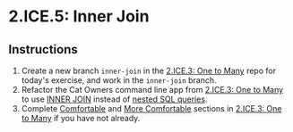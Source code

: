 # 2.ICE.5: Inner Join

## Instructions

1. Create a new branch `inner-join` in the [2.ICE.3: One to Many](2.ice.3-one-to-many.md) repo for today's exercise, and work in the `inner-join` branch.
2. Refactor the Cat Owners command line app from [2.ICE.3: One to Many](2.ice.3-one-to-many.md) to use [INNER JOIN](../2.5-sql/2.5.1-sql-language/2.5.1.6-inner-join.md) instead of [nested SQL queries](../2.5-sql/2.5.3-sql-techniques/2.5.3.1-nested-sql-queries.md).
3. Complete [Comfortable](2.ice.3-one-to-many.md#comfortable) and [More Comfortable](2.ice.3-one-to-many.md#more-comfortable) sections in [2.ICE.3: One to Many](2.ice.3-one-to-many.md) if you have not already.
